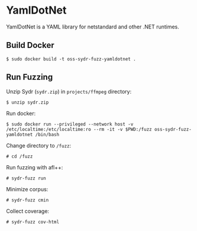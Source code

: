 # YamlDotNet

YamlDotNet is a YAML library for netstandard and other .NET runtimes.

## Build Docker

    $ sudo docker build -t oss-sydr-fuzz-yamldotnet .

## Run Fuzzing

Unzip Sydr (`sydr.zip`) in `projects/ffmpeg` directory:

    $ unzip sydr.zip

Run docker:

    $ sudo docker run --privileged --network host -v /etc/localtime:/etc/localtime:ro --rm -it -v $PWD:/fuzz oss-sydr-fuzz-yamldotnet /bin/bash

Change directory to `/fuzz`:

    # cd /fuzz

Run fuzzing with afl++:

    # sydr-fuzz run

Minimize corpus:

    # sydr-fuzz cmin

Collect coverage:

    # sydr-fuzz cov-html
